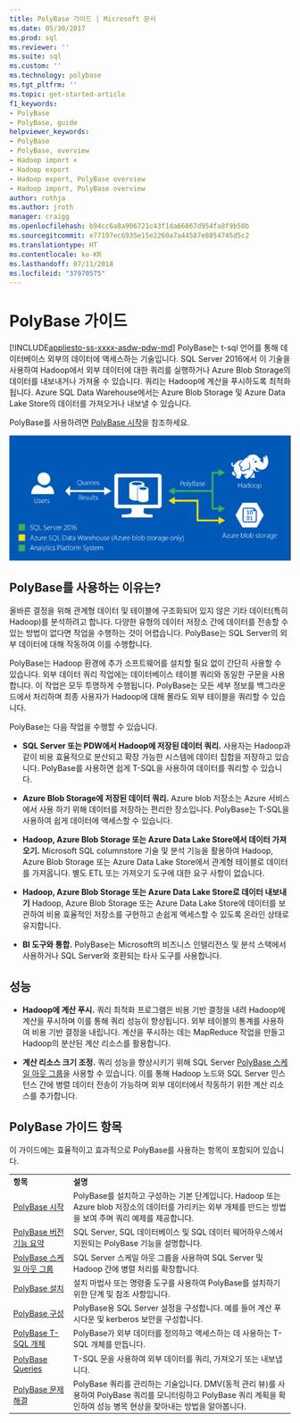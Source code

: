 ```yaml
---
title: PolyBase 가이드 | Microsoft 문서
ms.date: 05/30/2017
ms.prod: sql
ms.reviewer: ''
ms.suite: sql
ms.custom: ''
ms.technology: polybase
ms.tgt_pltfrm: ''
ms.topic: get-started-article
f1_keywords:
- PolyBase
- PolyBase, guide
helpviewer_keywords:
- PolyBase
- PolyBase, overview
- Hadoop import ×
- Hadoop export
- Hadoop export, PolyBase overview
- Hadoop import, PolyBase overview
author: rothja
ms.author: jroth
manager: craigg
ms.openlocfilehash: b94cc6a8a906721c43f1da66867d954fa8f9b50b
ms.sourcegitcommit: e77197ec6935e15e2260a7a44587e8054745d5c2
ms.translationtype: HT
ms.contentlocale: ko-KR
ms.lasthandoff: 07/11/2018
ms.locfileid: "37970575"
---
```

# <a name="polybase-guide"></a>PolyBase 가이드
[!INCLUDE[appliesto-ss-xxxx-asdw-pdw-md](../../includes/appliesto-ss-xxxx-asdw-pdw-md.md)]
  PolyBase는 t-sql 언어를 통해 데이터베이스 외부의 데이터에 액세스하는 기술입니다.  SQL Server 2016에서 이 기술을 사용하여 Hadoop에서 외부 데이터에 대한 쿼리를 실행하거나 Azure Blob Storage의 데이터를 내보내거나 가져올 수 있습니다. 쿼리는 Hadoop에 계산을 푸시하도록 최적화됩니다. Azure SQL Data Warehouse에서는 Azure Blob Storage 및 Azure Data Lake Store의 데이터를 가져오거나 내보낼 수 있습니다.
  
  
 PolyBase를 사용하려면 [PolyBase 시작](../../relational-databases/polybase/get-started-with-polybase.md)을 참조하세요.  
  
 ![PolyBase 논리](../../relational-databases/polybase/media/polybase-logical.png "PolyBase logical")  
  
## <a name="why-use-polybase"></a>PolyBase를 사용하는 이유는?  
올바른 결정을 위해 관계형 데이터 및 테이블에 구조화되어 있지 않은 기타 데이터(특히 Hadoop)를 분석하려고 합니다. 다양한 유형의 데이터 저장소 간에 데이터를 전송할 수 있는 방법이 없다면 작업을 수행하는 것이 어렵습니다. PolyBase는 SQL Server의 외부 데이터에 대해 작동하여 이를 수행합니다.  
  
PolyBase는 Hadoop 환경에 추가 소프트웨어를 설치할 필요 없이 간단히 사용할 수 있습니다. 외부 데이터 쿼리 작업에는 데이터베이스 테이블 쿼리와 동일한 구문을 사용합니다. 이 작업은 모두 투명하게 수행됩니다. PolyBase는 모든 세부 정보를 백그라운드에서 처리하며 최종 사용자가 Hadoop에 대해 몰라도 외부 테이블을 쿼리할 수 있습니다. 
  
 PolyBase는 다음 작업을 수행할 수 있습니다.  
  
-   **SQL Server 또는 PDW에서 Hadoop에 저장된 데이터 쿼리.** 사용자는 Hadoop과 같이 비용 효율적으로 분산되고 확장 가능한 시스템에 데이터 집합을 저장하고 있습니다. PolyBase를 사용하면 쉽게 T-SQL을 사용하여 데이터를 쿼리할 수 있습니다.  
  
-   **Azure Blob Storage에 저장된 데이터 쿼리.** Azure blob 저장소는 Azure 서비스에서 사용 하기 위해 데이터를 저장하는 편리한 장소입니다.  PolyBase는 T-SQL을 사용하여 쉽게 데이터에 액세스할 수 있습니다.  
  
-   **Hadoop, Azure Blob Storage 또는 Azure Data Lake Store에서 데이터 가져오기.** Microsoft SQL columnstore 기술 및 분석 기능을 활용하여 Hadoop, Azure Blob Storage 또는 Azure Data Lake Store에서 관계형 테이블로 데이터를 가져옵니다. 별도 ETL 또는 가져오기 도구에 대한 요구 사항이 없습니다.  

-   **Hadoop, Azure Blob Storage 또는 Azure Data Lake Store로 데이터 내보내기** Hadoop, Azure Blob Storage 또는 Azure Data Lake Store에 데이터를 보관하여 비용 효율적인 저장소를 구현하고 손쉽게 액세스할 수 있도록 온라인 상태로 유지합니다.  
  
-   **BI 도구와 통합.** PolyBase는 Microsoft의 비즈니스 인텔리전스 및 분석 스택에서 사용하거나 SQL Server와 호환되는 타사 도구를 사용합니다.  
  
## <a name="performance"></a>성능  
  
-   **Hadoop에 계산 푸시.** 쿼리 최적화 프로그램은 비용 기반 결정을 내려 Hadoop에 계산을 푸시하며 이를 통해 쿼리 성능이 향상됩니다.  외부 테이블의 통계를 사용하여 비용 기반 결정을 내립니다. 계산을 푸시하는 데는 MapReduce 작업을 만들고 Hadoop의 분산된 계산 리소스를 활용합니다.  
  
-   **계산 리소스 크기 조정.** 쿼리 성능을 향상시키기 위해 SQL Server [PolyBase 스케일 아웃 그룹](../../relational-databases/polybase/polybase-scale-out-groups.md)을 사용할 수 있습니다. 이를 통해 Hadoop 노드와 SQL Server 인스턴스 간에 병렬 데이터 전송이 가능하며 외부 데이터에서 작동하기 위한 계산 리소스를 추가합니다.  
  
## <a name="polybase-guide-topics"></a>PolyBase 가이드 항목  
 이 가이드에는 효율적이고 효과적으로 PolyBase를 사용하는 항목이 포함되어 있습니다.  
  
|||  
|-|-|  
|**항목**|**설명**|  
|[PolyBase 시작](../../relational-databases/polybase/get-started-with-polybase.md)|PolyBase를 설치하고 구성하는 기본 단계입니다. Hadoop 또는 Azure blob 저장소의 데이터를 가리키는 외부 개체를 만드는 방법을 보여 주며 쿼리 예제를 제공합니다.|  
|[PolyBase 버전 기능 요약](../../relational-databases/polybase/polybase-versioned-feature-summary.md)|SQL Server, SQL 데이터베이스 및 SQL 데이터 웨어하우스에서 지원되는 PolyBase 기능을 설명합니다.|  
|[PolyBase 스케일 아웃 그룹](../../relational-databases/polybase/polybase-scale-out-groups.md)|SQL Server 스케일 아웃 그룹을 사용하여 SQL Server 및 Hadoop 간에 병렬 처리를 확장합니다.|  
|[PolyBase 설치](../../relational-databases/polybase/polybase-installation.md)|설치 마법사 또는 명령줄 도구를 사용하여 PolyBase를 설치하기 위한 단계 및 참조 사항입니다.|  
|[PolyBase 구성](../../relational-databases/polybase/polybase-configuration.md)|PolyBase용 SQL Server 설정을 구성합니다.  예를 들어 계산 푸시다운 및 kerberos 보안을 구성합니다.|  
|[PolyBase T-SQL 개체](../../relational-databases/polybase/polybase-t-sql-objects.md)|PolyBase가 외부 데이터를 정의하고 액세스하는 데 사용하는 T-SQL 개체를 만듭니다.|  
|[PolyBase Queries](../../relational-databases/polybase/polybase-queries.md)|T-SQL 문을 사용하여 외부 데이터를 쿼리, 가져오기 또는 내보냅니다.|  
|[PolyBase 문제 해결](../../relational-databases/polybase/polybase-troubleshooting.md)|PolyBase 쿼리를 관리하는 기술입니다. DMV(동적 관리 뷰)를 사용하여 PolyBase 쿼리를 모니터링하고 PolyBase 쿼리 계획을 확인하여 성능 병목 현상을 찾아내는 방법을 알아봅니다.|  
  
  
